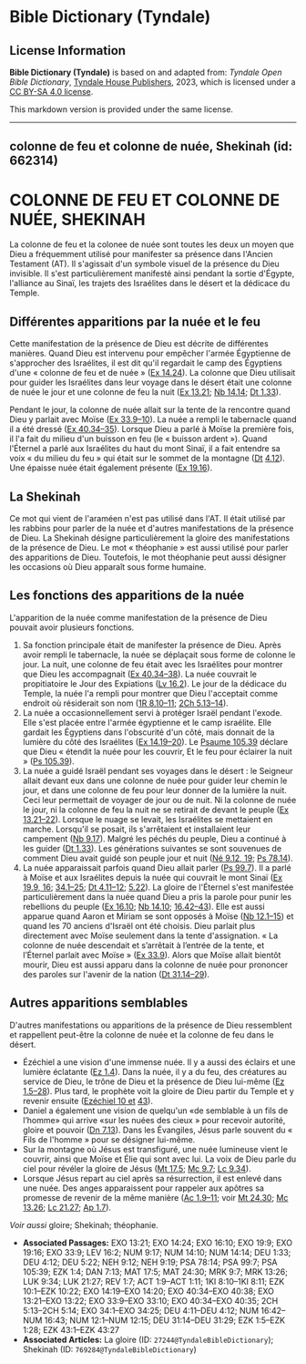 # Bible Dictionary (Tyndale)

## License Information

**Bible Dictionary (Tyndale)** is based on and adapted from: _Tyndale Open Bible Dictionary_, [Tyndale House Publishers](https://tyndaleopenresources.com/), 2023, which is licensed under a [CC BY-SA 4.0 license](https://creativecommons.org/licenses/by-sa/4.0/legalcode.en).

This markdown version is provided under the same license.



--------------------------------

## colonne de feu et colonne de nuée, Shekinah (id: 662314)

COLONNE DE FEU ET COLONNE DE NUÉE, SHEKINAH
===========================================

La colonne de feu et la colonee de nuée sont toutes les deux un moyen que Dieu a fréquemment utilisé pour manifester sa présence dans l'Ancien Testament (AT). Il s'agissait d'un symbole visuel de la présence du Dieu invisible. Il s'est particulièrement manifesté ainsi pendant la sortie d'Égypte, l'alliance au Sinaï, les trajets des Israélites dans le désert et la dédicace du Temple.

Différentes apparitions par la nuée et le feu
---------------------------------------------

Cette manifestation de la présence de Dieu est décrite de différentes manières. Quand Dieu est intervenu pour empêcher l'armée Égyptienne de s'approcher des Israélites, il est dit qu'il regardait le camp des Égyptiens d'une « colonne de feu et de nuée » ([Ex 14\.24](https://ref.ly/Exod14:24)). La colonne que Dieu utilisait pour guider les Israélites dans leur voyage dans le désert était une colonne de nuée le jour et une colonne de feu la nuit ([Ex 13\.21](https://ref.ly/Exod13:21); [Nb 14\.14](https://ref.ly/Num14:14); [Dt 1\.33](https://ref.ly/Deut1:33)). 

Pendant le jour, la colonne de nuée allait sur la tente de la rencontre quand Dieu y parlait avec Moïse ([Ex 33\.9–10](https://ref.ly/Exod33:9-Exod33:10)). La nuée a rempli le tabernacle quand il a été dressé ([Ex 40\.34–35](https://ref.ly/Exod40:34-Exod40:35)). Lorsque Dieu a parlé à Moïse la première fois, il l'a fait du milieu d'un buisson en feu (le « buisson ardent »). Quand l'Éternel a parlé aux Israélites du haut du mont Sinaï, il a fait entendre sa voix « du milieu du feu » qui était sur le sommet de la montagne ([Dt](https://ref.ly/Deut1:33) [4\.12](https://ref.ly/Deut4:12)). Une épaisse nuée était également présente ([Ex 19\.16](https://ref.ly/Exod19:9)).

La Shekinah
-----------

Ce mot qui vient de l'araméen n'est pas utilisé dans l'AT. Il était utilisé par les rabbins pour parler de la nuée et d'autres manifestations de la présence de Dieu. La Shekinah désigne particulièrement la gloire des manifestations de la présence de Dieu. Le mot « théophanie » est aussi utilisé pour parler des apparitions de Dieu. Toutefois, le mot théophanie peut aussi désigner les occasions où Dieu apparaît sous forme humaine. 

Les fonctions des apparitions de la nuée
----------------------------------------

L'apparition de la nuée comme manifestation de la présence de Dieu pouvait avoir plusieurs fonctions.

1. Sa fonction principale était de manifester la présence de Dieu. Après avoir rempli le tabernacle, la nuée se déplaçait sous forme de colonne le jour. La nuit, une colonne de feu était avec les Israélites pour montrer que Dieu les accompagnait ([Ex 40\.34–38](https://ref.ly/Exod40:34-Exod40:38)). La nuée couvrait le propitiatoire le Jour des Expiations ([Lv 16\.2](https://ref.ly/Lev16:2)). Le jour de la dédicace du Temple, la nuée l'a rempli pour montrer que Dieu l'acceptait comme endroit où résiderait son nom ([1R 8\.10–11](https://ref.ly/1Kgs8:10-1Kgs8:11); [2Ch 5\.13–14](https://ref.ly/2Chr5:13-2Chr5:14)).
2. La nuée a occasionnellement servi à protéger Israël pendant l'exode. Elle s'est placée entre l'armée égyptienne et le camp israélite. Elle gardait les Égyptiens dans l'obscurité d'un côté, mais donnait de la lumière du côté des Israélites ([Ex 14\.19–20](https://ref.ly/Exod14:19-Exod14:20)). Le [Psaume 105\.39](https://ref.ly/Ps105:39) déclare que Dieu « étendit la nuée pour les couvrir, Et le feu pour éclairer la nuit » ([Ps 105\.39](https://ref.ly/Ps105:39)).
3. La nuée a guidé Israël pendant ses voyages dans le désert : le Seigneur allait devant eux dans une colonne de nuée pour guider leur chemin le jour, et dans une colonne de feu pour leur donner de la lumière la nuit. Ceci leur permettait de voyager de jour ou de nuit. Ni la colonne de nuée le jour, ni la colonne de feu la nuit ne se retirait de devant le peuple ([Ex 13\.21–22](https://ref.ly/Exod13:21-Exod13:22)). Lorsque le nuage se levait, les Israélites se mettaient en marche. Lorsqu'il se posait, ils s'arrêtaient et installaient leur campement ([Nb 9\.17](https://ref.ly/Num9:17)). Malgré les péchés du peuple, Dieu a continué à les guider ([Dt 1\.33](https://ref.ly/Deut1:33)). Les générations suivantes se sont souvenues de comment Dieu avait guidé son peuple jour et nuit ([Né 9\.12, 19](https://ref.ly/Neh9:12,Neh9:19); [Ps 78\.14](https://ref.ly/Ps78:14)).
4. La nuée apparaissait parfois quand Dieu allait parler ([Ps 99\.7](https://ref.ly/Ps99:7)). Il a parlé à Moïse et aux Israélites depuis la nuée qui couvrait le mont Sinaï ([Ex 19\.9, 16](https://ref.ly/Exod19:9); [34\.1–25](https://ref.ly/Exod34:1-Exod34:25); [Dt 4\.11–12](https://ref.ly/Deut4:11-Deut4:12); [5\.22](https://ref.ly/Deut5:22)). La gloire de l'Éternel s'est manifestée particulièrement dans la nuée quand Dieu a pris la parole pour punir les rebellions du peuple ([Ex 16\.10](https://ref.ly/Exod16:10); [Nb 14\.10](https://ref.ly/Num14:10); [16\.42–43](https://ref.ly/Num16:42-Num16:43)). Elle est aussi apparue quand Aaron et Miriam se sont opposés à Moïse ([Nb 12\.1–15](https://ref.ly/Num12:1-Num12:15)) et quand les 70 anciens d'Israël ont été choisis. Dieu parlait plus directement avec Moïse seulement dans la tente d'assignation. « La colonne de nuée descendait et s’arrêtait à l’entrée de la tente, et l’Éternel parlait avec Moïse » ([Ex 33\.9](https://ref.ly/Exod33:9)). Alors que Moïse allait bientôt mourir, Dieu est aussi apparu dans la colonne de nuée pour prononcer des paroles sur l'avenir de la nation ([Dt 31\.14–29](https://ref.ly/Deut31:14-Deut31:29)).

Autres apparitions semblables
-----------------------------

D'autres manifestations ou apparitions de la présence de Dieu ressemblent et rappellent peut\-être la colonne de nuée et la colonne de feu dans le désert.

* Ézéchiel a une vision d'une immense nuée. Il y a aussi des éclairs et une lumière éclatante ([Ez 1\.4](https://ref.ly/Ezek1:4)). Dans la nuée, il y a du feu, des créatures au service de Dieu, le trône de Dieu et la présence de Dieu lui\-même ([Ez 1\.5–28](https://ref.ly/Ezek1:5-Ezek1:28)). Plus tard, le prophète voit la gloire de Dieu partir du Temple et y revenir ensuite ([Ezéchiel 10 et](https://ref.ly/Ezek10:1-Ezek10:22) [43](https://ref.ly/Ezek43:1-Ezek43:27)).
* Daniel a également une vision de quelqu'un «de semblable à un fils de l’homme» qui arrive «sur les nuées des cieux » pour recevoir autorité, gloire et pouvoir ([Dn 7\.13](https://ref.ly/Dan7:13)). Dans les Évangiles, Jésus parle souvent du « Fils de l'homme » pour se désigner lui\-même.
* Sur la montagne où Jésus est transfiguré, une nuée lumineuse vient le couvrir, ainsi que Moïse et Élie qui sont avec lui. La voix de Dieu parle du ciel pour révéler la gloire de Jésus ([Mt 17\.5](https://ref.ly/Matt17:5); [Mc 9\.7](https://ref.ly/Mark9:7); [Lc 9\.34](https://ref.ly/Luke9:34)).
* Lorsque Jésus repart au ciel après sa résurrection, il est enlevé dans une nuée. Des anges apparaissent pour rappeler aux apôtres sa promesse de revenir de la même manière ([Ac 1\.9–11](https://ref.ly/Acts1:9-Acts1:11); voir [Mt 24\.30](https://ref.ly/Matt24:30); [Mc 13\.26](https://ref.ly/Mark13:26); [Lc 21\.27](https://ref.ly/Luke21:27); [Ap 1\.7](https://ref.ly/Rev1:7)).

*Voir aussi* gloire; Shekinah; théophanie.

* **Associated Passages:** EXO 13:21; EXO 14:24; EXO 16:10; EXO 19:9; EXO 19:16; EXO 33:9; LEV 16:2; NUM 9:17; NUM 14:10; NUM 14:14; DEU 1:33; DEU 4:12; DEU 5:22; NEH 9:12; NEH 9:19; PSA 78:14; PSA 99:7; PSA 105:39; EZK 1:4; DAN 7:13; MAT 17:5; MAT 24:30; MRK 9:7; MRK 13:26; LUK 9:34; LUK 21:27; REV 1:7; ACT 1:9–ACT 1:11; 1KI 8:10–1KI 8:11; EZK 10:1–EZK 10:22; EXO 14:19–EXO 14:20; EXO 40:34–EXO 40:38; EXO 13:21–EXO 13:22; EXO 33:9–EXO 33:10; EXO 40:34–EXO 40:35; 2CH 5:13–2CH 5:14; EXO 34:1–EXO 34:25; DEU 4:11–DEU 4:12; NUM 16:42–NUM 16:43; NUM 12:1–NUM 12:15; DEU 31:14–DEU 31:29; EZK 1:5–EZK 1:28; EZK 43:1–EZK 43:27
* **Associated Articles:** La gloire (ID: `27244@TyndaleBibleDictionary`); Shekinah (ID: `769284@TyndaleBibleDictionary`)

